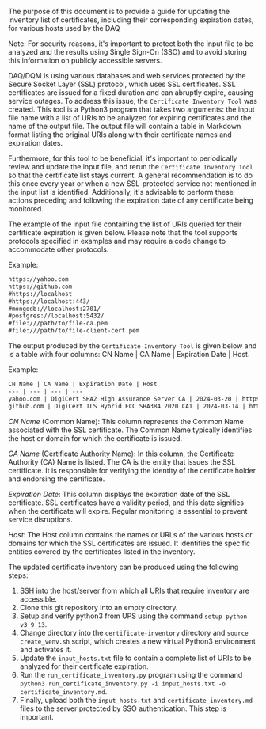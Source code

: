 The purpose of this document is to provide a guide for updating the inventory list of certificates, including their corresponding expiration dates, for various hosts used by the DAQ

Note: For security reasons, it's important to protect both the input file to be analyzed and the results using Single Sign-On (SSO) and to avoid storing this information on publicly accessible servers.

DAQ/DQM is using various databases and web services protected by the Secure Socket Layer (SSL) protocol, which uses SSL certificates. SSL certificates are issued for a fixed duration and can abruptly expire, causing service outages. To address this issue, the `Certificate Inventory Tool` was created. This tool is a Python3 program that takes two arguments: the input file name with a list of URIs to be analyzed for expiring certificates and the name of the output file. The output file will contain a table in Markdown format listing the original URIs along with their certificate names and expiration dates.

Furthermore, for this tool to be beneficial, it's important to periodically review and update the input file, and rerun the `Certificate Inventory Tool` so that the certificate list stays current. A general recommendation is to do this once every year or when a new SSL-protected service not mentioned in the input list is identified. Additionally, it's advisable to perform these actions preceding and following the expiration date of any certificate being monitored.

The example of the input file containing the list of URIs queried for their certificate expiration is given below. Please note that the tool supports protocols specified in examples and may require a code change to accommodate other protocols.

Example:
````txt
https://yahoo.com
https://github.com
#https://localhost
#https://localhost:443/
#mongodb://localhost:2701/
#postgres://localhost:5432/
#file:///path/to/file-ca.pem
#file:///path/to/file-client-cert.pem
````

The output produced by the `Certificate Inventory Tool` is given below and is a table with four columns: CN Name | CA Name | Expiration Date | Host.

Example:
````txt
CN Name | CA Name | Expiration Date | Host
--- | --- | --- | ---
yahoo.com | DigiCert SHA2 High Assurance Server CA | 2024-03-20 | https://yahoo.com
github.com | DigiCert TLS Hybrid ECC SHA384 2020 CA1 | 2024-03-14 | https://github.com
````

*CN Name* (Common Name): This column represents the Common Name associated with the SSL certificate. The Common Name typically identifies the host or domain for which the certificate is issued.

*CA Name* (Certificate Authority Name): In this column, the Certificate Authority (CA) Name is listed. The CA is the entity that issues the SSL certificate. It is responsible for verifying the identity of the certificate holder and endorsing the certificate.

*Expiration Date*: This column displays the expiration date of the SSL certificate. SSL certificates have a validity period, and this date signifies when the certificate will expire. Regular monitoring is essential to prevent service disruptions.

*Host*: The Host column contains the names or URLs of the various hosts or domains for which the SSL certificates are issued. It identifies the specific entities covered by the certificates listed in the inventory.


The updated certificate inventory can be produced using the following steps:

1. SSH into the host/server from which all URIs that require inventory are accessible.
2. Clone this git repository into an empty directory.
3. Setup and verify python3 from UPS using the command `setup python v3_9_13`.
4. Change directory into the `certificate-inventory` directory and `source create_venv.sh` script, which creates a new virtual Python3 environment and activates it.
5. Update the `input_hosts.txt` file to contain a complete list of URIs to be analyzed for their certificate expiration.
6. Run the `run_certificate_inventory.py` program using the command `python3 run_certificate_inventory.py -i input_hosts.txt -o certificate_inventory.md`.
7. Finally, upload both the `input_hosts.txt` and `certificate_inventory.md` files to the server protected by SSO authentication. This step is important.
